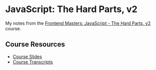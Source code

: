 # JavaScript: The Hard Parts, v2

My notes from the [Frontend Masters: JavaScript - The Hard Parts, v2 ](https://frontendmasters.com/courses/javascript-hard-parts-v2) course.

## Course Resources

- [Course Slides](https://static.frontendmasters.com/resources/2019-09-18-javascript-hard-parts-v2/javascript-hard-parts-v2.pdf)
- [Course Transcripts](https://static.frontendmasters.com/assets/courses/2020-01-07-javascript-hard-parts-v2/transcripts.zip)